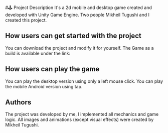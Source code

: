 #🕹️ Project Description
It's a 2d mobile and desktop game created and developed with Unity Game Engine. Two people Mikheil Tugushi and I created this project.
## How users can get started with the project
You can download the project and modify it for yourself. The Game as a build is available under the link: 
## How users can play the game
You can play the desktop version using only a left mouse click. You can play the mobile Android version using tap. 
## Authors
The project was developed by me, I implemented all mechanics and game logic. All images and animations (except visual effects) were created by  Mikheil Tugushi.

